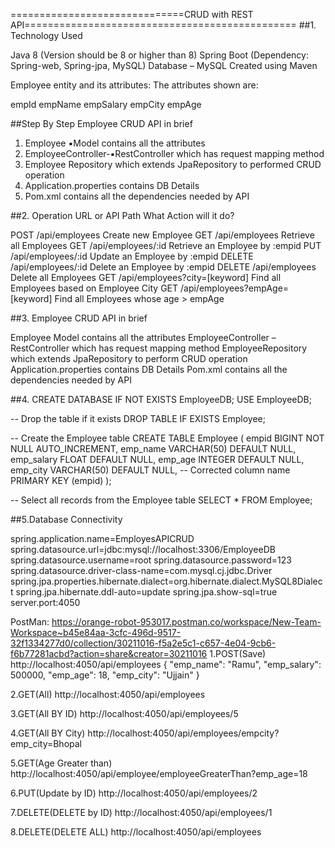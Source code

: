 ==============================CRUD with REST API===============================================
##1.
Technology Used

Java 8 (Version should be 8 or higher than 8)
Spring Boot (Dependency: Spring-web, Spring-jpa, MySQL)
Database – MySQL
Created using Maven

Employee entity and its attributes:
The attributes shown are:

empId
empName
empSalary
empCity
empAge

##Step By Step 
Employee CRUD API in brief
1. Employee ▪️Model contains all the attributes
2. EmployeeController-▪️RestController which has request mapping method
3. Employee Repository which extends JpaRepository to performed CRUD operation
4. Application.properties contains DB Details
5. Pom.xml contains all the dependencies needed by API

##2.
Operation	URL or API Path		 What Action will it do?

POST		/api/employees			 Create new Employee
GET		/api/employees			 Retrieve all Employees
GET		/api/employees/:id		 Retrieve an Employee by :empid
PUT		/api/employees/:id		 Update an Employee by :empid
DELETE		/api/employees/:id		 Delete an Employee by :empid
DELETE		/api/employees			 Delete all Employees
GET		/api/employees?city=[keyword]	 Find all Employees based on Employee City
GET		/api/employees?empAge=[keyword] Find all Employees whose age > empAge


##3.
Employee CRUD API in brief

Employee Model contains all the attributes
EmployeeController – RestController which has request mapping method
EmployeeRepository which extends JpaRepository to perform CRUD operation
Application.properties contains DB Details
Pom.xml contains all the dependencies needed by API


##4.
CREATE DATABASE IF NOT EXISTS EmployeeDB;
USE EmployeeDB;

-- Drop the table if it exists
DROP TABLE IF EXISTS Employee;

-- Create the Employee table
CREATE TABLE Employee (
    empid BIGINT NOT NULL AUTO_INCREMENT,
    emp_name VARCHAR(50) DEFAULT NULL,
    emp_salary FLOAT DEFAULT NULL,
    emp_age INTEGER DEFAULT NULL,
    emp_city VARCHAR(50) DEFAULT NULL, -- Corrected column name
    PRIMARY KEY (empid)
);

-- Select all records from the Employee table
SELECT * FROM Employee;


##5.Database Connectivity

spring.application.name=EmployesAPICRUD
spring.datasource.url=jdbc:mysql://localhost:3306/EmployeeDB
spring.datasource.username=root
spring.datasource.password=123
spring.datasource.driver-class-name=com.mysql.cj.jdbc.Driver
spring.jpa.properties.hibernate.dialect=org.hibernate.dialect.MySQL8Dialect
spring.jpa.hibernate.ddl-auto=update
spring.jpa.show-sql=true
server.port:4050


PostMan:
https://orange-robot-953017.postman.co/workspace/New-Team-Workspace~b45e84aa-3cfc-496d-9517-32f1334277d0/collection/30211016-f5a2e5c1-c657-4e04-9cb6-f6b77281acbd?action=share&creator=30211016
1.POST(Save)
http://localhost:4050/api/employees
{
    "emp_name": "Ramu",
    "emp_salary": 500000,
    "emp_age": 18,
    "emp_city": "Ujjain"
}

2.GET(All)
http://localhost:4050/api/employees

3.GET(All BY ID)
http://localhost:4050/api/employees/5

4.GET(All BY City)
http://localhost:4050/api/employees/empcity?emp_city=Bhopal

5.GET(Age Greater than)
http://localhost:4050/api/employee/employeeGreaterThan?emp_age=18

6.PUT(Update by ID)
http://localhost:4050/api/employees/2

7.DELETE(DELETE by ID)
http://localhost:4050/api/employees/1

8.DELETE(DELETE ALL)
http://localhost:4050/api/employees
